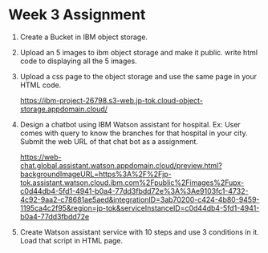 # Week 3 Assignment

1. Create a Bucket in IBM object storage.

2. Upload an 5 images to ibm object storage and make it public. write html code to displaying all the 5 images.

3. Upload a css page to the object storage and use the same page in your HTML code.

   https://ibm-project-26798.s3-web.jp-tok.cloud-object-storage.appdomain.cloud/

4. Design a chatbot using IBM Watson assistant for hospital. Ex: User comes with query to know the branches for that hospital in your city. Submit the web URL of that chat bot as a assignment.

   https://web-chat.global.assistant.watson.appdomain.cloud/preview.html?backgroundImageURL=https%3A%2F%2Fjp-tok.assistant.watson.cloud.ibm.com%2Fpublic%2Fimages%2Fupx-c0d44db4-5fd1-4941-b0a4-77dd3fbdd72e%3A%3Ae9103fc1-4732-4c92-9aa2-c78681ae5aed&integrationID=3ab70200-c424-4b80-9459-1195ca4c2f95&region=jp-tok&serviceInstanceID=c0d44db4-5fd1-4941-b0a4-77dd3fbdd72e

5. Create Watson assistant service with 10 steps and use 3 conditions in it. Load that script in HTML page.
